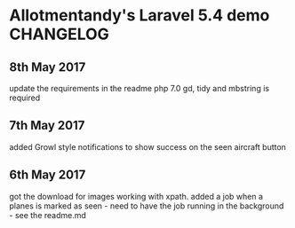 # Allotmentandy's Laravel 5.4 demo CHANGELOG

## 8th May 2017
update the requirements in the readme php 7.0 gd, tidy and mbstring is required

## 7th May 2017
added Growl style notifications to show success on the seen aircraft button

## 6th May 2017
got the download for images working with xpath. 
added a job when a planes is marked as seen - need to have the job running in the background - see the readme.md
